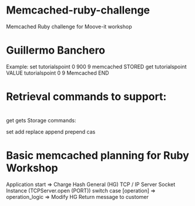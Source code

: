 # Memcached-ruby-challenge
Memcached Ruby challenge for Moove-it workshop

# Guillermo Banchero

 Example: set tutorialspoint 0 900 9
 memcached
 STORED
 get tutorialspoint
 VALUE tutorialspoint 0 9
 Memcached
 END

# Retrieval commands to support:
#
 get
 gets
 Storage commands:

 set
 add
 replace
 append
 prepend
 cas
 
# Basic memcached planning for Ruby Workshop
  Application start => Charge Hash General (HG)
  TCP / IP Server Socket Instance (TCPServer.open (PORT))
  switch case [operation] => operation_logic => Modify HG
  Return message to customer
